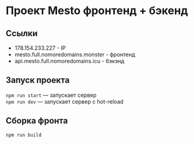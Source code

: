 # Проект Mesto фронтенд + бэкенд

## Ссылки
- 178.154.233.227  - IP
- mesto.full.nomoredomains.monster - фронтенд
- api.mesto.full.nomoredomains.icu - бэкэнд



## Запуск проекта

`npm run start` — запускает сервер   
`npm run dev` — запускает сервер с hot-reload

## Сборка фронта
`npm run build`
